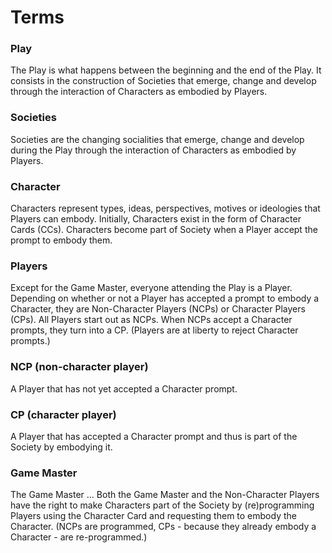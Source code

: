 # Terms

### Play

The Play is what happens between the beginning and the end of the Play. It consists in the construction of Societies that emerge, change and develop through the interaction of Characters as embodied by Players.

### Societies

Societies are the changing socialities that emerge, change and develop during the Play through the interaction of Characters as embodied by Players.

### Character

Characters represent types, ideas, perspectives, motives or ideologies that Players can embody. Initially, Characters exist in the form of Character Cards (CCs). Characters become part of Society when a Player accept the prompt to embody them.

### Players

Except for the Game Master, everyone attending the Play is a Player. Depending on whether or not a Player has accepted a prompt to embody a Character, they are Non-Character Players (NCPs) or Character Players (CPs). All Players start out as NCPs. When NCPs accept a Character prompts, they turn into a CP. (Players are at liberty to reject Character prompts.)

### NCP (non-character player)

A Player that has not yet accepted a Character prompt.

### CP (character player)

A Player that has accepted a Character prompt and thus is part of the Society by embodying it.

### Game Master

The Game Master ... Both the Game Master and the Non-Character Players have the right to make Characters part of the Society by (re)programming Players using the Character Card and requesting them to embody the Character. (NCPs are programmed, CPs - because they already embody a Character - are re-programmed.)
